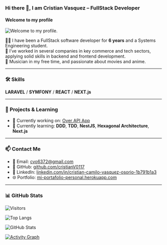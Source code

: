 ### Hi there 👋, I am Cristian Vasquez – FullStack Developer

#### Welcome to my profile  
![Welcome to my profile.](https://i.ytimg.com/vi/MCp2kBmc-9k/maxresdefault.jpg)

👨‍💻 I have been a FullStack software developer for **6 years** and a Systems Engineering student.  
💼 I’ve worked in several companies in key commerce and tech sectors, applying solid skills in backend and frontend development.  
🎸 Musician in my free time, and passionate about movies and anime.

---

### 🛠 Skills
**LARAVEL** / **SYMFONY** / **REACT** / **NEXT.js**

---

### 🚀 Projects & Learning
- 🔭 Currently working on: [Over API App](https://over-api-application-production.up.railway.app/)
- 🌱 Currently learning: **DDD**, **TDD**, **NestJS**, **Hexagonal Architecture**, **Next.js**

---

### 📫 Contact Me

- 💌 Email: [cvo6372@gmail.com](mailto:cvo6372@gmail.com)
- 🐙 GitHub: [github.com/cristianV0117](https://github.com/cristianV0117)
- 💼 LinkedIn: [linkedin.com/in/cristian-camilo-vasquez-osorio-1b791b1a3](https://www.linkedin.com/in/cristian-camilo-vasquez-osorio-1b791b1a3/)
- 🌐 Portfolio: [mi-portafolio-personal.herokuapp.com](https://mi-portafolio-personal.herokuapp.com/)


---

### 📊 GitHub Stats

![Visitors](https://komarev.com/ghpvc/?username=cristianV0117&color=blue)

![Top Langs](https://github-readme-stats.vercel.app/api/top-langs/?username=cristianV0117&layout=compact)

![GitHub Stats](https://github-readme-stats.vercel.app/api?username=cristianV0117&show_icons=true&theme=default)

[![Activity Graph](https://github-readme-activity-graph.vercel.app/graph?username=cristianV0117&theme=github-compact)](https://github.com/ashutosh00710/github-readme-activity-graph)
